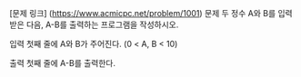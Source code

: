 [문제 링크] (https://www.acmicpc.net/problem/1001)
문제
두 정수 A와 B를 입력받은 다음, A-B를 출력하는 프로그램을 작성하시오.

입력
첫째 줄에 A와 B가 주어진다. (0 < A, B < 10)

출력
첫째 줄에 A-B를 출력한다.

